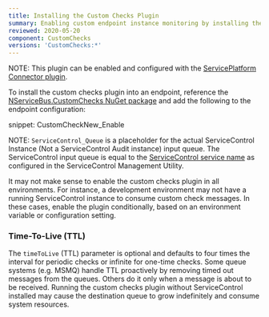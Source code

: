 ```yaml
---
title: Installing the Custom Checks Plugin
summary: Enabling custom endpoint instance monitoring by installing the custom checks plugin
reviewed: 2020-05-20
component: CustomChecks
versions: 'CustomChecks:*'
---
```


NOTE: This plugin can be enabled and configured with the [ServicePlatform Connector plugin](/platform/connecting.md).

To install the custom checks plugin into an endpoint, reference the [NServiceBus.CustomChecks NuGet package](https://www.nuget.org/packages/NServiceBus.CustomChecks/) and add the following to the endpoint configuration:

snippet: CustomCheckNew_Enable

NOTE: `ServiceControl_Queue` is a placeholder for the actual ServiceControl Instance (Not a ServiceControl Audit instance) input queue. The ServiceControl input queue is equal to the [ServiceControl service name](/servicecontrol/installation.md#servicecontrol-plugins) as configured in the ServiceControl Management Utility.

It may not make sense to enable the custom checks plugin in all environments. For instance, a development environment may not have a running ServiceControl instance to consume custom check messages. In these cases, enable the plugin conditionally, based on an environment variable or configuration setting.


### Time-To-Live (TTL)

The `timeToLive` (TTL) parameter is optional and defaults to four times the interval for periodic checks or infinite for one-time checks. Some queue systems (e.g. MSMQ) handle TTL proactively by removing timed out messages from the queues. Others do it only when a message is about to be received. Running the custom checks plugin without ServiceControl installed may cause the destination queue to grow indefinitely and consume system resources.
